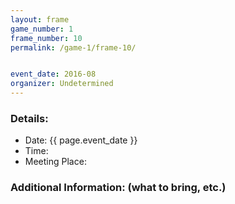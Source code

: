 ```yaml
---
layout: frame
game_number: 1
frame_number: 10
permalink: /game-1/frame-10/


event_date: 2016-08
organizer: Undetermined
---
```



### Details:
- Date: {{ page.event_date }}
- Time:
- Meeting Place:

### Additional Information: (what to bring, etc.)
